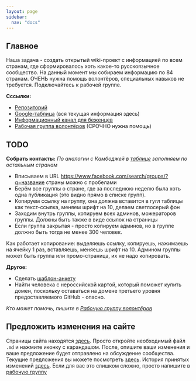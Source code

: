 ```yaml
---
layout: page
sidebar:
  nav: "docs"
---
```


## Главное

Наша задача - создать открытый wiki-проект с информацией по всем странам, где сформировалось хоть какое-то русскоязычное сообщество. На данный момент мы собираем информацию по 84 странам. ОЧЕНЬ нужна помощь волонтёров, специальных навыков не требуется. Подключайтесь к рабочей группе.

**Сссылки:**

- [Репозиторий](https://github.com/evacuatio/evacuatio.github.io)
- [Google-таблица](https://docs.google.com/spreadsheets/d/1vuoogP1nlUmw7ukAzaFD5Ck1Hp2oFY4Q25J89x4ZP3Y/edit?usp=sharing) (вся текущая информация здесь)
- [Информационный канал для беженцев](https://t.me/evacuatio_github_io)
- [Рабочая группа волонтёров](https://t.me/+FHi3FnJaoWJkMDAx) (СРОЧНО нужна помощь)

## TODO

**Собрать контакты:**
_По аналогии с Камбоджей в [таблице](https://docs.google.com/spreadsheets/d/1vuoogP1nlUmw7ukAzaFD5Ck1Hp2oFY4Q25J89x4ZP3Y/edit?usp=sharing) заполняем по остальным странам_
- Вписываем в URL https://www.facebook.com/search/groups/?q=название страны можно с пробелами
- Берём все группы о стране, где за последнюю неделю была хоть одна публикация (это видно прямо в списке групп).
- Копируем ссылку на группу, она должна вставится в гугл таблицы как текст-ссылка, меняем шрифт на 10, делаем светлосерый фон
- Заходим внутрь группы, копируем всех админов, можераторов группы. Должны быть также в виде ссылок на страницы 
- Если группа закрытая - просто копируем админов, но в группе должно быть тогда не менее 300 человек.

Как работает копирование: выделяешь ссылку, копируешь, нажимаешь на ячейку 1 раз, вставляешь, меняешь шрифт на 10. Админом группы может быть группа или промо-страница, их не надо копировать.

**Другое:**
- Сделать [шаблон-анкету](/template)
- Найти человека с нероссийской картой, который поможет купить домен, поскольку оставаться на домене третьего уровня предоставляемого GitHub - опасно.

_Кто может помочь, пишите в [Рабочую группу волонтёров](https://t.me/+FHi3FnJaoWJkMDAx)_

## Предложить изменения на сайте

Страницы сайта находятся [здесь](https://github.com/evacuatio/evacuatio.github.io/tree/main/_pages). Просто откройте необходимый файл `.md` и нажмите иконку с карандашом. После, опишите ваши изменения и ваше предложение будет отправлено на обсуждение сообщества. Текущие предложения вы можете посмотреть [здесь](https://github.com/evacuatio/evacuatio.github.io/pulls). История принятых изменений [здесь](https://github.com/evacuatio/evacuatio.github.io/commits/main). Если для вас это слишком сложно, просто напишите в [рабочую группу](https://t.me/+FHi3FnJaoWJkMDAx)
